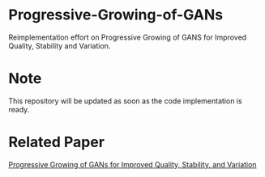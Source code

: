 # Progressive-Growing-of-GANs
Reimplementation effort on Progressive Growing of GANS for Improved Quality, Stability and Variation. 

# Note
This repository will be updated as soon as the code implementation is ready. 

# Related Paper
[Progressive Growing of GANs for Improved Quality, Stability, and Variation](http://research.nvidia.com/sites/default/files/pubs/2017-10_Progressive-Growing-of//karras2017gan-paper.pdf)
